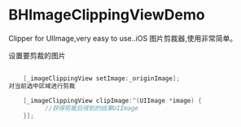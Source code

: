 # BHImageClippingViewDemo
Clipper for UIImage,very easy to use..iOS 图片剪裁器,使用非常简单。

设置要剪裁的图片

```Objective-C
    
    [_imageClippingView setImage:_originImage];
对当前选中区域进行剪裁
    
    [_imageClippingView clipImage:^(UIImage *image) {
          //获得剪裁后得到的结果UIImage
    }];
